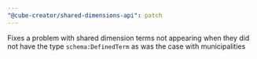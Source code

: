 ```yaml
---
"@cube-creator/shared-dimensions-api": patch
---
```


Fixes a problem with shared dimension terms not appearing when they did not have the type `schema:DefinedTerm` as was the case with municipalities
